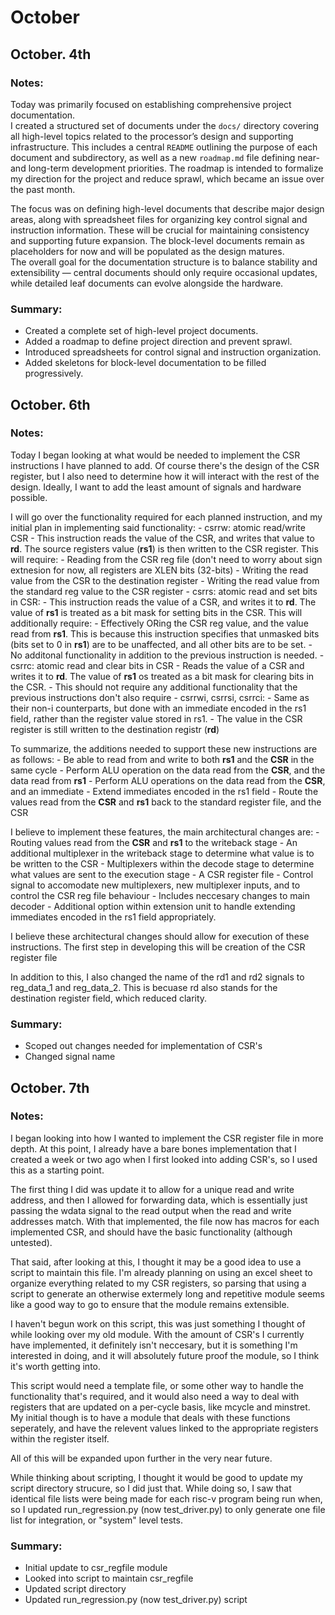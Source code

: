 # October

## October. 4th

### Notes:
Today was primarily focused on establishing comprehensive project documentation.  
I created a structured set of documents under the `docs/` directory covering all high-level topics related to the processor’s design and supporting infrastructure. This includes a central `README` outlining the purpose of each document and subdirectory, as well as a new `roadmap.md` file defining near- and long-term development priorities. The roadmap is intended to formalize my direction for the project and reduce sprawl, which became an issue over the past month.

The focus was on defining high-level documents that describe major design areas, along with spreadsheet files for organizing key control signal and instruction information. These will be crucial for maintaining consistency and supporting future expansion. The block-level documents remain as placeholders for now and will be populated as the design matures.  
The overall goal for the documentation structure is to balance stability and extensibility — central documents should only require occasional updates, while detailed leaf documents can evolve alongside the hardware.

### Summary:
- Created a complete set of high-level project documents.  
- Added a roadmap to define project direction and prevent sprawl.  
- Introduced spreadsheets for control signal and instruction organization.  
- Added skeletons for block-level documentation to be filled progressively.

## October. 6th

### Notes:
Today I began looking at what would be needed to implement the CSR instructions I have planned to add. Of course there's the design of the CSR register, but I also need to determine how it will interact with the rest of the design. Ideally, I want to add the least amount of signals and hardware possible.

I will go over the functionality required for each planned instruction, and my initial plan in implementing said functionality:
    - csrrw: atomic read/write CSR
        - This instruction reads the value of the CSR, and writes that value to **rd**. The source registers value (**rs1**) is then written to the CSR register. This will require:
            - Reading from the CSR reg file (don't need to worry about sign extnesion for now, all registers are XLEN bits (32-bits)
            - Writing the read value from the CSR to the destination register
            - Writing the read value from the standard reg value to the CSR register
    - csrrs: atomic read and set bits in CSR:
        - This instruction reads the value of a CSR, and writes it to **rd**. The value of **rs1** is treated as a bit mask for setting bits in the CSR. This will additionally require:
            - Effectively ORing the CSR reg value, and the value read from **rs1**. This is because this instruction specifies that unmasked bits (bits set to 0 in **rs1**) are to be unaffected, and all other bits are to be set.
            - No additonal functionality in addition to the previous instruction is needed.
    - csrrc: atomic read and clear bits in CSR
        - Reads the value of a CSR and writes it to **rd**. The value of **rs1** os treated as a bit mask for clearing bits in the CSR.
        - This should not require any additional functionality that the previous instructions don't also require
    - csrrwi, csrrsi, csrrci:
        - Same as their non-i counterparts, but done with an immediate encoded in the rs1 field, rather than the register value stored in rs1.
        - The value in the CSR register is still written to the destination registr (**rd**)
    


To summarize, the additions needed to support these new instructions are as follows:
    - Be able to read from and write to both **rs1** and the **CSR** in the same cycle
    - Perform ALU operation on the data read from the **CSR**, and the data read from **rs1**
    - Perform ALU operations on the data read from the **CSR**, and an immediate
    - Extend immediates encoded in the rs1 field
    - Route the values read from the **CSR** and **rs1** back to the standard register file, and the CSR

I believe to implement these features, the main architectural changes are:
    - Routing values read from the **CSR** and **rs1** to the writeback stage
    - An additional multiplexer in the writeback stage to determine what value is to be written to the CSR
    - Multiplexers within the decode stage to determine what values are sent to the execution stage
    - A CSR register file
    - Control signal to accomodate new multiplexers, new multiplexer inputs, and to control the CSR reg file behaviour
        - Includes neccesary changes to main decoder
    - Additional option within extension unit to handle extending immediates encoded in the rs1 field appropriately.

I believe these architectural changes should allow for execution of these instructions. The first step in developing this will be creation of the CSR register file

In addition to this, I also changed the name of the rd1 and rd2 signals to reg_data_1 and reg_data_2. This is becuase rd also stands for the destination register field, which reduced clarity.

### Summary:
- Scoped out changes needed for implementation of CSR's
- Changed signal name

## October. 7th

### Notes:
I began looking into how I wanted to implement the CSR register file in more depth. At this point, I already have a bare bones implementation that I created a week or two ago when I first looked into adding CSR's, so I used this as a starting point. 

The first thing I did was update it to allow for a unique read and write address, and then I allowed for forwarding data, which is essentially just passing the wdata signal to the read output when the read and write addresses match. With that implemented, the file now has macros for each implemented CSR, and should have the basic functionality (although untested).

That said, after looking at this, I thought it may be a good idea to use a script to maintain this file. I'm already planning on using an excel sheet to organize everything related to my CSR registers, so parsing that using a script to generate an otherwise extermely long and repetitive module seems like a good way to go to ensure that the module remains extensible.

I haven't begun work on this script, this was just something I thought of while looking over my old module. With the amount of CSR's I currently have implemented, it definitely isn't neccesary, but it is something I'm interested in doing, and it will absolutely future proof the module, so I think it's worth getting into.

This script would need a template file, or some other way to handle the functionality that's required, and it would also need a way to deal with registers that are updated on a per-cycle basis, like mcycle and minstret. My initial though is to have a module that deals with these functions seperately, and have the relevent values linked to the appropriate registers within the register itself.

All of this will be expanded upon further in the very near future.

While thinking about scripting, I thought it would be good to update my script directory strucure, so I did just that. While doing so, I saw that identical file lists were being made for each risc-v program being run when, so I updated run_regression.py (now test_driver.py) to only generate one file list for integration, or "system" level tests.

### Summary:
- Initial update to csr_regfile module
- Looked into script to maintain csr_regfile
- Updated script directory
- Updated run_regression.py (now test_driver.py) script
